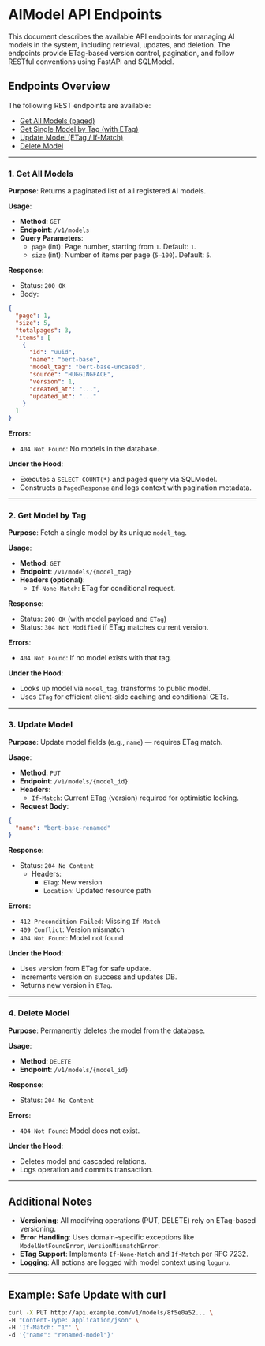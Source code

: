 # AIModel API Endpoints

This document describes the available API endpoints for managing AI models in the system, including retrieval, updates, and deletion. The endpoints provide ETag-based version control, pagination, and follow RESTful conventions using FastAPI and SQLModel.

## Endpoints Overview

The following REST endpoints are available:

- [Get All Models (paged)](#1-get-all-models)
- [Get Single Model by Tag (with ETag)](#2-get-model-by-tag)
- [Update Model (ETag / If-Match)](#3-update-model)
- [Delete Model](#4-delete-model)

---

### 1. Get All Models

**Purpose**: Returns a paginated list of all registered AI models.

**Usage**:

- **Method**: `GET`
- **Endpoint**: `/v1/models`
- **Query Parameters**:
  - `page` (int): Page number, starting from `1`. Default: `1`.
  - `size` (int): Number of items per page (`5–100`). Default: `5`.

**Response**:

- Status: `200 OK`
- Body:

```json
{
  "page": 1,
  "size": 5,
  "totalpages": 3,
  "items": [
    {
      "id": "uuid",
      "name": "bert-base",
      "model_tag": "bert-base-uncased",
      "source": "HUGGINGFACE",
      "version": 1,
      "created_at": "...",
      "updated_at": "..."
    }
  ]
}
```

**Errors**:

- `404 Not Found`: No models in the database.

**Under the Hood**:

- Executes a `SELECT COUNT(*)` and paged query via SQLModel.
- Constructs a `PagedResponse` and logs context with pagination metadata.

---

### 2. Get Model by Tag

**Purpose**: Fetch a single model by its unique `model_tag`.

**Usage**:

- **Method**: `GET`
- **Endpoint**: `/v1/models/{model_tag}`
- **Headers (optional)**:
  - `If-None-Match`: ETag for conditional request.

**Response**:

- Status: `200 OK` (with model payload and `ETag`)
- Status: `304 Not Modified` if ETag matches current version.

**Errors**:

- `404 Not Found`: If no model exists with that tag.

**Under the Hood**:

- Looks up model via `model_tag`, transforms to public model.
- Uses `ETag` for efficient client-side caching and conditional GETs.

---

### 3. Update Model

**Purpose**: Update model fields (e.g., `name`) — requires ETag match.

**Usage**:

- **Method**: `PUT`
- **Endpoint**: `/v1/models/{model_id}`
- **Headers**:
  - `If-Match`: Current ETag (version) required for optimistic locking.
- **Request Body**:

```json
{
  "name": "bert-base-renamed"
}
```

**Response**:

- Status: `204 No Content`
  - Headers:
    - `ETag`: New version
    - `Location`: Updated resource path

**Errors**:

- `412 Precondition Failed`: Missing `If-Match`
- `409 Conflict`: Version mismatch
- `404 Not Found`: Model not found

**Under the Hood**:

- Uses version from ETag for safe update.
- Increments version on success and updates DB.
- Returns new version in `ETag`.

---

### 4. Delete Model

**Purpose**: Permanently deletes the model from the database.

**Usage**:

- **Method**: `DELETE`
- **Endpoint**: `/v1/models/{model_id}`

**Response**:

- Status: `204 No Content`

**Errors**:

- `404 Not Found`: Model does not exist.

**Under the Hood**:

- Deletes model and cascaded relations.
- Logs operation and commits transaction.

---

## Additional Notes

- **Versioning**: All modifying operations (PUT, DELETE) rely on ETag-based versioning.
- **Error Handling**: Uses domain-specific exceptions like `ModelNotFoundError`, `VersionMismatchError`.
- **ETag Support**: Implements `If-None-Match` and `If-Match` per RFC 7232.
- **Logging**: All actions are logged with model context using `loguru`.

---

## Example: Safe Update with curl

```bash
curl -X PUT http://api.example.com/v1/models/8f5e0a52... \
-H "Content-Type: application/json" \
-H 'If-Match: "1"' \
-d '{"name": "renamed-model"}'
```

